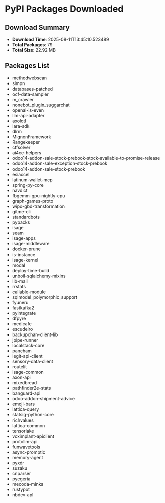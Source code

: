 # PyPI Packages Downloaded

## Download Summary
- **Download Time**: 2025-08-11T13:45:10.523489
- **Total Packages**: 79
- **Total Size**: 22.92 MB

## Packages List
- methodwebscan
- simpn
- databases-patched
- ocf-data-sampler
- m_crawler
- nonebot_plugin_suggarchat
- openai-is-even
- llm-api-adapter
- axolotl
- lara-sdk
- dlrm
- MignonFramework
- Rangekeeper
- ctfsolver
- ai4ce-helpers
- odoo14-addon-sale-stock-prebook-stock-available-to-promise-release
- odoo14-addon-sale-exception-stock-prebook
- odoo14-addon-sale-stock-prebook
- esiaccel
- latinum-wallet-mcp
- spring-py-core
- navdict
- fbgemm-gpu-nightly-cpu
- graph-games-proto
- wipo-gbd-transformation
- gitme-cli
- standardbots
- pypacks
- isage
- seam
- isage-apps
- isage-middleware
- docker-prune
- is-instance
- isage-kernel
- modal
- deploy-time-build
- unboil-sqlalchemy-mixins
- lib-mail
- rrstats
- callable-module
- sqlmodel_polymorphic_support
- fyuneru
- fastkafka2
- pyintegrate
- dfpyre
- medicafe
- escudeiro
- backupchan-client-lib
- jpipe-runner
- localstack-core
- pancham
- legit-api-client
- sensory-data-client
- routelit
- isage-common
- axon-api
- mixedbread
- pathfinder2e-stats
- banguard-api
- odoo-addon-shipment-advice
- emoji-bars
- lattica-query
- statsig-python-core
- richvalues
- lattica-common
- tensorlake
- voximplant-apiclient
- protollm-api
- funwavetools
- async-promptic
- memory-agent
- pyxdr
- suzaku
- cnparser
- pyegeria
- mecoda-minka
- rustypot
- nbdev-apl
